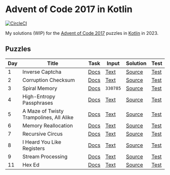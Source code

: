 # Advent of Code 2017 in Kotlin

[![CircleCI](https://dl.circleci.com/status-badge/img/gh/lakiboy/advent-of-code-2017-kotlin.svg?style=svg&circle-token=9f194f109015a0b0237e9ad54b647aff5532ea1a)](https://dl.circleci.com/status-badge/redirect/gh/lakiboy/advent-of-code-2017-kotlin/tree/main)

My solutions (WIP) for the [Advent of Code 2017](https://adventofcode.com/2017) puzzles
in [Kotlin](https://kotlinlang.org) in 2023.

## Puzzles

| Day | Title                                   | Task                                         | Input                                | Solution                                               | Test                                                     |
|-----|-----------------------------------------|----------------------------------------------|--------------------------------------|--------------------------------------------------------|----------------------------------------------------------|
| 1   | Inverse Captcha                         | [Docs](https://adventofcode.com/2017/day/1)  | [Text](src/main/resources/day01.txt) | [Source](src/main/kotlin/io/dmitrijs/aoc2017/Day01.kt) | [Test](src/test/kotlin/io/dmitrijs/aoc2017/Day01Test.kt) |
| 2   | Corruption Checksum                     | [Docs](https://adventofcode.com/2017/day/2)  | [Text](src/main/resources/day02.txt) | [Source](src/main/kotlin/io/dmitrijs/aoc2017/Day02.kt) | [Test](src/test/kotlin/io/dmitrijs/aoc2017/Day02Test.kt) |
| 3   | Spiral Memory                           | [Docs](https://adventofcode.com/2017/day/3)  | `330785`                             | [Source](src/main/kotlin/io/dmitrijs/aoc2017/Day03.kt) | [Test](src/test/kotlin/io/dmitrijs/aoc2017/Day03Test.kt) |
| 4   | High-Entropy Passphrases                | [Docs](https://adventofcode.com/2017/day/4)  | [Text](src/main/resources/day04.txt) | [Source](src/main/kotlin/io/dmitrijs/aoc2017/Day04.kt) | [Test](src/test/kotlin/io/dmitrijs/aoc2017/Day04Test.kt) |
| 5   | A Maze of Twisty Trampolines, All Alike | [Docs](https://adventofcode.com/2017/day/5)  | [Text](src/main/resources/day05.txt) | [Source](src/main/kotlin/io/dmitrijs/aoc2017/Day05.kt) | [Test](src/test/kotlin/io/dmitrijs/aoc2017/Day05Test.kt) |
| 6   | Memory Reallocation                     | [Docs](https://adventofcode.com/2017/day/6)  | [Text](src/main/resources/day06.txt) | [Source](src/main/kotlin/io/dmitrijs/aoc2017/Day06.kt) | [Test](src/test/kotlin/io/dmitrijs/aoc2017/Day06Test.kt) |
| 7   | Recursive Circus                        | [Docs](https://adventofcode.com/2017/day/7)  | [Text](src/main/resources/day07.txt) | [Source](src/main/kotlin/io/dmitrijs/aoc2017/Day07.kt) | [Test](src/test/kotlin/io/dmitrijs/aoc2017/Day07Test.kt) |
| 8   | I Heard You Like Registers              | [Docs](https://adventofcode.com/2017/day/8)  | [Text](src/main/resources/day08.txt) | [Source](src/main/kotlin/io/dmitrijs/aoc2017/Day08.kt) | [Test](src/test/kotlin/io/dmitrijs/aoc2017/Day08Test.kt) |
| 9   | Stream Processing                       | [Docs](https://adventofcode.com/2017/day/9)  | [Text](src/main/resources/day09.txt) | [Source](src/main/kotlin/io/dmitrijs/aoc2017/Day09.kt) | [Test](src/test/kotlin/io/dmitrijs/aoc2017/Day09Test.kt) |
| 11  | Hex Ed                                  | [Docs](https://adventofcode.com/2017/day/11) | [Text](src/main/resources/day11.txt) | [Source](src/main/kotlin/io/dmitrijs/aoc2017/Day11.kt) | [Test](src/test/kotlin/io/dmitrijs/aoc2017/Day11Test.kt) |
